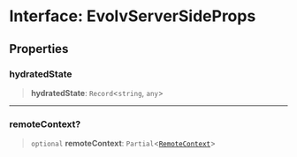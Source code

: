 # Interface: EvolvServerSideProps

## Properties

### hydratedState

> **hydratedState**: `Record`\<`string`, `any`\>

***

### remoteContext?

> `optional` **remoteContext**: `Partial`\<[`RemoteContext`](RemoteContext.md)\>
